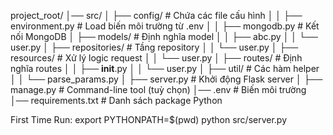 project_root/
│── src/
│ ├── config/ # Chứa các file cấu hình
│ │ ├── environment.py # Load biến môi trường từ .env
│ │ ├── mongodb.py # Kết nối MongoDB
│ ├── models/ # Định nghĩa model
│ │ ├── abc.py
│ │ └── user.py
│ ├── repositories/ # Tầng repository
│ │ └── user.py
│ ├── resources/ # Xử lý logic request
│ │ └── user.py
│ ├── routes/ # Định nghĩa routes
│ │ ├── **init**.py
│ │ └── user.py
│ ├── util/ # Các hàm helper
│ │ └── parse_params.py
│ ├── server.py # Khởi động Flask server
│ ├── manage.py # Command-line tool (tuỳ chọn)
│── .env # Biến môi trường
│── requirements.txt # Danh sách package Python

First Time Run: export PYTHONPATH=$(pwd)
python src/server.py
